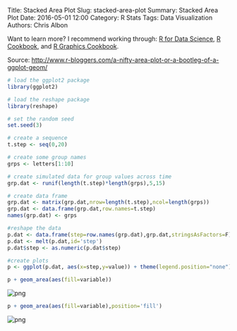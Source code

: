 Title: Stacked Area Plot
Slug: stacked-area-plot
Summary: Stacked Area Plot
Date: 2016-05-01 12:00
Category: R Stats
Tags: Data Visualization
Authors: Chris Albon

Want to learn more? I recommend working through: [R for Data Science](http://amzn.to/2myxnhi), [R Cookbook](http://amzn.to/2lF6hkb), and [R Graphics Cookbook](http://amzn.to/2m0fcPL).

Source: http://www.r-bloggers.com/a-nifty-area-plot-or-a-bootleg-of-a-ggplot-geom/


```R
# load the ggplot2 package
library(ggplot2)

# load the reshape package
library(reshape)

# set the random seed
set.seed(3)
```


```R
# create a sequence
t.step <- seq(0,20)
```


```R
# create some group names
grps <- letters[1:10]
```


```R
# create simulated data for group values across time
grp.dat <- runif(length(t.step)*length(grps),5,15)
```


```R
# create data frame
grp.dat <- matrix(grp.dat,nrow=length(t.step),ncol=length(grps))
grp.dat <- data.frame(grp.dat,row.names=t.step)
names(grp.dat) <- grps
```


```R
#reshape the data
p.dat <- data.frame(step=row.names(grp.dat),grp.dat,stringsAsFactors=F)
p.dat <- melt(p.dat,id='step')
p.dat$step <- as.numeric(p.dat$step)
```


```R
#create plots
p <- ggplot(p.dat, aes(x=step,y=value)) + theme(legend.position="none")
```


```R
p + geom_area(aes(fill=variable))
```









![png]({filename}/images/stacked-area-plot_files/stacked-area-plot_8_1.png)



```R
p + geom_area(aes(fill=variable),position='fill')
```









![png]({filename}/images/stacked-area-plot_files/stacked-area-plot_9_1.png)
